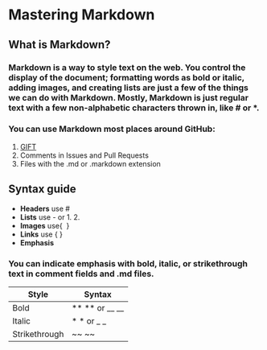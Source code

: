 # Mastering Markdown
## What is Markdown?
###  Markdown is a way to style text on the web. You control the display of the document; formatting words as bold or italic, adding images, and creating lists are just a few of the things we can do with Markdown. Mostly, Markdown is just regular text with a few non-alphabetic characters thrown in, like # or *.
### You can use Markdown most places around GitHub:
1. [GIFT](https://gist.github.com/)
2. Comments in Issues and Pull Requests
3. Files with the .md or .markdown extension
## Syntax guide
- **Headers**  use #
- **Lists**    use - or 1. 2.
- **Images** use{  ![]()       }
- **Links** use {    []()     }
- **Emphasis**
### You can indicate emphasis with bold, italic, or strikethrough text in comment fields and .md files.

| Style| Syntax |
|------------ | -------------|
| Bold| ** ** or __ __	|
| Italic| * * or _ _	|
|Strikethrough| ~~ ~~	|







